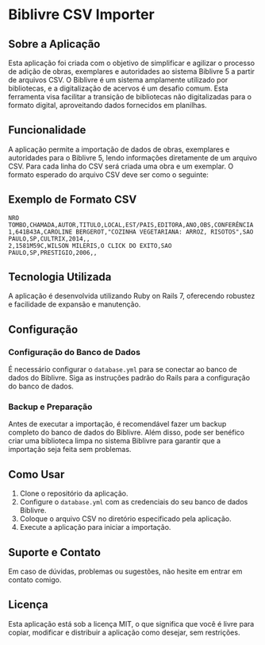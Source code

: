 # Biblivre CSV Importer

## Sobre a Aplicação
Esta aplicação foi criada com o objetivo de simplificar e agilizar o processo de adição de obras, exemplares e autoridades ao sistema Biblivre 5 a partir de arquivos CSV. O Biblivre é um sistema amplamente utilizado por bibliotecas, e a digitalização de acervos é um desafio comum. Esta ferramenta visa facilitar a transição de bibliotecas não digitalizadas para o formato digital, aproveitando dados fornecidos em planilhas.

## Funcionalidade
A aplicação permite a importação de dados de obras, exemplares e autoridades para o Biblivre 5, lendo informações diretamente de um arquivo CSV. Para cada linha do CSV será criada uma obra e um exemplar. O formato esperado do arquivo CSV deve ser como o seguinte:

## Exemplo de Formato CSV
```csv
NRO TOMBO,CHAMADA,AUTOR,TITULO,LOCAL,EST/PAIS,EDITORA,ANO,OBS,CONFERÊNCIA
1,641B43A,CAROLINE BERGEROT,"COZINHA VEGETARIANA: ARROZ, RISOTOS",SAO PAULO,SP,CULTRIX,2014,,
2,1581M59C,WILSON MILERIS,O CLICK DO EXITO,SAO PAULO,SP,PRESTIGIO,2006,,
```

## Tecnologia Utilizada
A aplicação é desenvolvida utilizando Ruby on Rails 7, oferecendo robustez e facilidade de expansão e manutenção.

## Configuração

### Configuração do Banco de Dados

É necessário configurar o `database.yml` para se conectar ao banco de dados do Biblivre. Siga as instruções padrão do Rails para a configuração do banco de dados.

### Backup e Preparação

Antes de executar a importação, é recomendável fazer um backup completo do banco de dados do Biblivre. Além disso, pode ser benéfico criar uma biblioteca limpa no sistema Biblivre para garantir que a importação seja feita sem problemas.

## Como Usar

1. Clone o repositório da aplicação.
2. Configure o `database.yml` com as credenciais do seu banco de dados Biblivre.
3. Coloque o arquivo CSV no diretório especificado pela aplicação.
4. Execute a aplicação para iniciar a importação.

## Suporte e Contato

Em caso de dúvidas, problemas ou sugestões, não hesite em entrar em contato comigo.

## Licença

Esta aplicação está sob a licença MIT, o que significa que você é livre para copiar, modificar e distribuir a aplicação como desejar, sem restrições.
